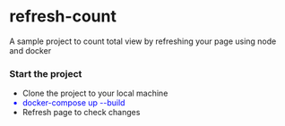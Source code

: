 # refresh-count
A sample project to count total view by refreshing your page using node and docker

<h3> Start the project </h3>
<ul>
  <li>
    Clone the project to your local machine
  </li>
  <li style="color:blue;">
    docker-compose up --build
  </li>
  <li>
    Refresh page to check changes
  </li>
  </ul>
  
